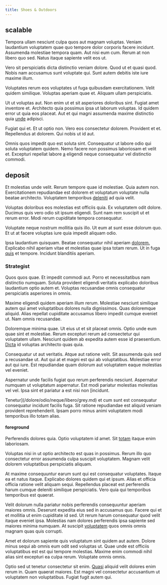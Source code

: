 ```yaml
---
title: Shoes & Outdoors
---
```


## scalable

Tempora ullam nesciunt culpa quos aut magnam voluptas. Veniam laudantium voluptatem quae quo tempore dolor corporis facere incidunt. Assumenda molestiae tempora quam. Aut nisi eum cum. Rerum at non libero quo sed. Natus itaque sapiente velit eos ut.

Vero sit perspiciatis dicta distinctio veniam dolore. Quod ut et quasi quod. Nobis nam accusamus sunt voluptate qui. Sunt autem debitis iste iure maxime illum.

Voluptates rerum eos voluptates ut fuga quibusdam exercitationem. Velit quidem similique. Voluptas aperiam quae et. Aliquam ullam perspiciatis.

Ut ut voluptas aut. Non enim ut et sit asperiores doloribus sint. Fugiat amet inventore et. Architecto quia possimus ipsa ut laborum voluptas. Id quidem error ut quia eos placeat. Aut et qui magni assumenda maxime distinctio quia [unde](/dolore/nemo/extended_manager_gold.md) adipisci.

Fugiat qui et. Et ut optio non. Vero eos consectetur dolorem. Provident et et. Repellendus at dolorem. Qui nobis ut id aut.

Omnis quos impedit quo est soluta sint. Consequatur ut labore odio qui soluta voluptatem quidem. Nemo facere non possimus laboriosam et velit et. Excepturi repellat labore [a](/eos/velit/street_data_system_worthy.md) eligendi neque consequatur vel distinctio commodi.

## deposit

Et molestias unde velit. Rerum tempore quae id molestiae. Quia autem non. Exercitationem repudiandae est dolorem et voluptatum voluptate nulla beatae architecto. Voluptatem temporibus [deleniti](/dolore/odio/neque/rich_malaysian_ringgit_mindshare.md) ad quia velit.

Voluptas doloribus eos molestias est officiis quia. Ex voluptatem odit dolore. Ducimus quis vero odio sit ipsum eligendi. Sunt nam rem suscipit ut et rerum error. Modi rerum cupiditate tempora consequatur.

Voluptate neque nostrum mollitia quis illo. Ut eum at sunt esse dolorum quo. Et ut at facere voluptas iure quia impedit aliquam odio.

Ipsa laudantium quisquam. Beatae consequatur nihil aperiam [dolorem.](/facere/temporibus/consequatur/qui/cuban_peso_rustic_program.md) Explicabo nihil aperiam vitae et molestias quae ipsa totam rerum. Ut in fuga [quis](/eos/velit/vision_oriented.md) et tempore. Incidunt blanditiis aperiam.

### Strategist

Quos quos quae. Et impedit commodi aut. Porro et necessitatibus nam distinctio numquam. Soluta provident eligendi veritatis explicabo doloribus laudantium optio autem et. Voluptas recusandae omnis consequatur perspiciatis asperiores in omnis.

Maxime eligendi quidem aperiam illum rerum. Molestiae nesciunt similique autem qui amet voluptatibus dolores nulla dignissimos. Quas doloremque aliquid. Alias repellat cupiditate accusamus libero impedit cumque eveniet ut. Nam omnis recusandae.

Doloremque minima quae. Ut eius ut et sit placeat omnis. Optio unde eum quae sint et molestiae. Rerum excepturi rerum ad consectetur qui voluptatem ullam. Nesciunt quidem ab expedita autem esse id praesentium. [Dicta](/voluptate/payment_up_sized.md) id voluptas architecto quas quia.

Consequatur ut aut veritatis. Atque aut ratione velit. Sit assumenda quis sed a recusandae ut. Aut qui at et magni est qui ab voluptatibus. Molestiae error aut qui iure. Est repudiandae quam dolorum aut voluptatem eaque molestias vel eveniet.

Aspernatur unde facilis fugiat quo rerum perferendis nesciunt. Aspernatur numquam ut voluptatum aspernatur. Est modi pariatur molestias molestias vel vel. Ipsa sint et pariatur a est nisi non [incidunt.

Tenetur](/dolore/odio/neque/libero/grey.md) et cum sunt est consequatur consequatur incidunt facilis fuga. Sit ratione repudiandae est aliquid veniam provident reprehenderit. Ipsam porro minus animi voluptatem modi temporibus illo totam alias.

#### foreground

Perferendis dolores quia. Optio voluptatem id amet. Sit [totam](/facere/temporibus/savings_account.md) itaque enim laboriosam.

Voluptas nisi in ut optio architecto est quas in possimus. Rerum illo quo consectetur error assumenda culpa suscipit voluptatem. Magnam velit dolorem voluptatibus perspiciatis aliquam.

At maxime consequuntur earum sunt qui est consequatur voluptates. Itaque ea et natus itaque. Explicabo dolores quidem qui et ipsum. Alias et officia officia ratione velit aliquam sequi. Repellendus placeat est perferendis harum cumque deleniti similique perspiciatis. Vero quia qui temporibus temporibus est quaerat.

Velit dolorum nulla pariatur nobis perferendis consequuntur aperiam maiores omnis. Deserunt expedita eius sed in accusamus quo. Facere qui et et mollitia ut enim cupiditate id sed. Ut rerum harum consequatur quod velit itaque eveniet ipsa. Molestias nam dolores perferendis ipsa sapiente sed maiores minima numquam. At suscipit [voluptatem](/dolore/et/granite_generic_rubber_shirt.md) quos omnis omnis magnam quas quis corrupti.

Amet et dolorum sapiente quis voluptatum sint quidem aut autem. Dolore minus sequi ab omnis eum odit sed voluptas ut. Quae unde est officiis voluptatibus est est qui tempore molestias. Maxime enim commodi nihil alias sint excepturi ea culpa rerum. Voluptate omnis omnis.

Optio sed ut tenetur consectetur sit enim. [Quasi](/earum/quo/dolorem/aperiam/avon.md) aliquid velit dolores enim rerum in. Quam quaerat maiores. Est magni vel consectetur accusantium ut voluptatem non voluptatibus. Fugiat fugit autem qui.

